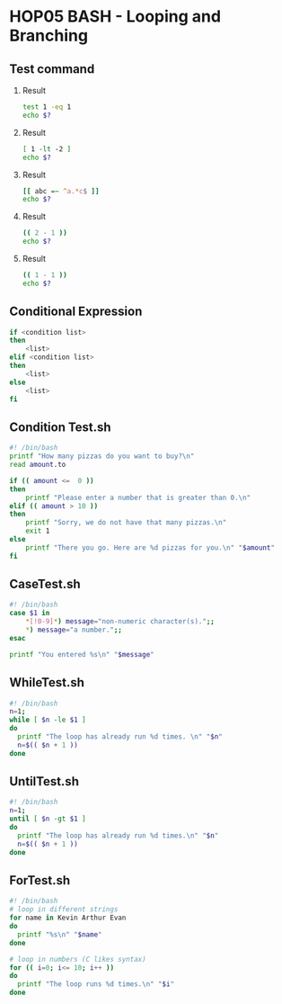 # HOP05 BASH - Looping and Branching

## Test command

1. Result

    ```sh
    test 1 -eq 1
    echo $?
    ```

2. Result

    ```sh
    [ 1 -lt -2 ]
    echo $?
    ```

3. Result

    ```sh
    [[ abc =~ ^a.*c$ ]]
    echo $?
    ```

4. Result

    ```sh
    (( 2 - 1 ))
    echo $?
    ```

5. Result

    ```sh
    (( 1 - 1 ))
    echo $?
    ```

## Conditional Expression

```sh
if <condition list>
then
    <list>
elif <condition list>
then
    <list>
else
    <list>
fi

```

## Condition Test.sh

```sh
#! /bin/bash
printf "How many pizzas do you want to buy?\n"
read amount.to

if (( amount <=  0 ))
then
    printf "Please enter a number that is greater than 0.\n"
elif (( amount > 10 ))
then
    printf "Sorry, we do not have that many pizzas.\n"
    exit 1
else
    printf "There you go. Here are %d pizzas for you.\n" "$amount"
fi
```

## CaseTest.sh

```sh
#! /bin/bash
case $1 in
    *[!0-9]*) message="non-numeric character(s).";;
    *) message="a number.";;
esac

printf "You entered %s\n" "$message"
```

## WhileTest.sh

```sh
#! /bin/bash
n=1;
while [ $n -le $1 ]
do
  printf "The loop has already run %d times. \n" "$n"
  n=$(( $n + 1 ))
done
```

## UntilTest.sh

```sh
#! /bin/bash
n=1;
until [ $n -gt $1 ]
do
  printf "The loop has already run %d times.\n" "$n"
  n=$(( $n + 1 ))
done
```

## ForTest.sh

```sh
#! /bin/bash
# loop in different strings
for name in Kevin Arthur Evan
do
  printf "%s\n" "$name"
done

# loop in numbers (C likes syntax)
for (( i=0; i<= 10; i++ ))
do
  printf "The loop runs %d times.\n" "$i"
done
```
